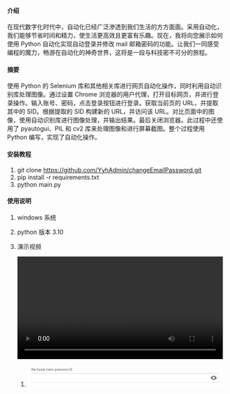#### 介绍

在现代数字化时代中，自动化已经广泛渗透到我们生活的方方面面。采用自动化，我们能够节省时间和精力，使生活更高效且更富有乐趣。现在，我将向您展示如何使用 Python 自动化实现自动登录并修改 mail 邮箱密码的功能。让我们一同感受编程的魔力，畅游在自动化的神奇世界，这将是一段与科技密不可分的旅程。

#### 摘要

使用 Python 的 Selenium 库和其他相关库进行网页自动化操作，同时利用自动识别库处理图像。通过设置 Chrome 浏览器的用户代理，打开目标网页，并进行登录操作。输入账号、密码，点击登录按钮进行登录。获取当前页的 URL，并提取其中的 SID。根据提取的 SID 构建新的 URL，并访问该 URL。对比页面中的图像，使用自动识别库进行图像处理，并输出结果。最后关闭浏览器。此过程中还使用了 pyautogui、PIL 和 cv2 库来处理图像和进行屏幕截图。整个过程使用 Python 编写，实现了自动化操作。

#### 安装教程

1. git clone https://github.com/YyhAdmin/changeEmailPassword.git
2. pip install -r requirements.txt
3. python main.py

#### 使用说明

1. windows 系统

2. python 版本 3.10

3. 演示视频

   <video width="100%" height="auto" controls> <source src="https://blog.v3y.top/demonstration/20230817_105529.mp4" type="video/mp4"> </video>
   
   1. [![Preview](https://github.com/YyhAdmin/changeEmailPassword/blob/main/4.png)](https://blog.v3y.top/demonstration/20230817_105529.mp4 "Click to Watch!")

